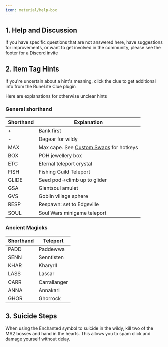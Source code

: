 ```yaml
---
icon: material/help-box
---
```


## 1. Help and Discussion

If you have specific questions that are not answered here, have suggestions for improvements, or want to get involved in the community, please see the footer for a Discord invite

## 2. Item Tag Hints

If you're uncertain about a hint's meaning, click the clue to get additional info from the RuneLite Clue plugin

Here are explanations for otherwise unclear hints

### General shorthand

| Shorthand | Explanation                                                |
| --------- | ---------------------------------------------------------- |
| +         | Bank first                                                 |
| -         | Degear for wildy                                           |
| MAX       | Max cape. See [Custom Swaps](./swaps/index.md) for hotkeys |
| BOX       | POH jewellery box                                          |
| ETC       | Eternal teleport crystal                                   |
| FISH      | Fishing Guild Teleport                                     |
| GLIDE     | Seed pod&rarr;climb up to glider                           |
| GSA       | Giantsoul amulet                                           |
| GVS       | Goblin village sphere                                      |
| RESP      | Respawn: set to Edgeville                                  |
| SOUL      | Soul Wars minigame teleport                                |

### Ancient Magicks

| Shorthand | Teleport     |
| --------- | ------------ |
| PADD      | Paddewwa     |
| SENN      | Senntisten   |
| KHAR      | Kharyrll     |
| LASS      | Lassar       |
| CARR      | Carrallanger |
| ANNA      | Annakarl     |
| GHOR      | Ghorrock     |

## 3. Suicide Steps
When using the Enchanted symbol to suicide in the wildy, kill two of the MA2 bosses and hand in the hearts. This allows you to spam click and damage yourself without delay.